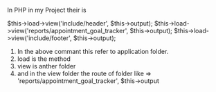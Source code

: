 In PHP in my Project their is 

 $this->load->view('include/header', $this->output);
 $this->load->view('reports/appointment_goal_tracker', $this->output);
 $this->load->view('include/footer', $this->output);


 1. In the above commant this refer to application  folder.
 2. load is the method 
 3. view is anther folder 
 4. and in the view folder the route of folder like =>
 'reports/appointment_goal_tracker', $this->output